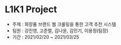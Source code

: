 # L1K1 Project
  + 주제 : 화장품 브랜드 웹 크롤링을 통한 고객 추천 시스템
  + 팀원 : 강진영, 고준렬, 김나윤, 김민기, 이용정(팀장)
  + 기간 : 2021/02/20 ~ 2021/03/25
